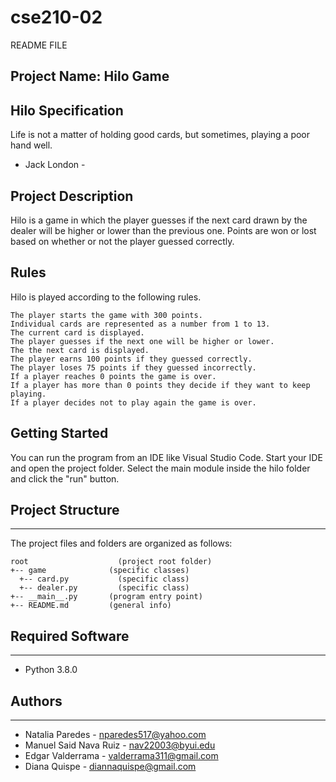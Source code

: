 # cse210-02

README FILE

## Project Name: Hilo Game

## Hilo Specification

Life is not a matter of holding good cards,
but sometimes, playing a poor hand well.

- Jack London -

## Project Description

Hilo is a game in which the player guesses if the next card drawn by the dealer will be higher or lower than the previous one. Points are won or lost based on whether or not the player guessed correctly.

## Rules

Hilo is played according to the following rules.

    The player starts the game with 300 points.
    Individual cards are represented as a number from 1 to 13.
    The current card is displayed.
    The player guesses if the next one will be higher or lower.
    The the next card is displayed.
    The player earns 100 points if they guessed correctly.
    The player loses 75 points if they guessed incorrectly.
    If a player reaches 0 points the game is over.
    If a player has more than 0 points they decide if they want to keep playing.
    If a player decides not to play again the game is over.

## Getting Started

You can run the program from an IDE like Visual Studio Code. Start your IDE and open the project folder. Select the main module inside the hilo folder and click the "run" button.

## Project Structure

---

The project files and folders are organized as follows:

```
root                    (project root folder)
+-- game              (specific classes)
  +-- card.py           (specific class)
  +-- dealer.py         (specific class)
+-- __main__.py       (program entry point)
+-- README.md         (general info)
```

## Required Software

---

- Python 3.8.0

## Authors

---

- Natalia Paredes - nparedes517@yahoo.com
- Manuel Said Nava Ruiz - nav22003@byui.edu
- Edgar Valderrama - valderrama311@gmail.com
- Diana Quispe - diannaquispe@gmail.com

